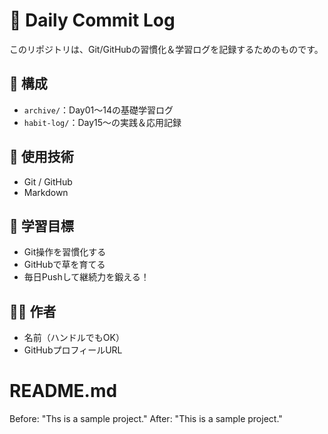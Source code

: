 # 🌱 Daily Commit Log

このリポジトリは、Git/GitHubの習慣化＆学習ログを記録するためのものです。

## 📅 構成

- `archive/`：Day01〜14の基礎学習ログ
- `habit-log/`：Day15〜の実践＆応用記録

## 🔧 使用技術

- Git / GitHub
- Markdown

## 🎯 学習目標

- Git操作を習慣化する
- GitHubで草を育てる
- 毎日Pushして継続力を鍛える！

## 🙋‍♂️ 作者

- 名前（ハンドルでもOK）
- GitHubプロフィールURL

# README.md
<!-- たとえば文言を修正する -->
Before: "Ths is a sample project."
After:  "This is a sample project."